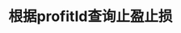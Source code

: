 ---
title: 根据profitId查询止盈止损
position_number: 11
type: get
description: /v1/entrust/profit-detail
parameters:
    -
        name: profitId
        type: string
        mandatory: true
        default: N/A
        description: 止盈止损id
        ranges:
left_code_blocks:
    -
        code_block: "public void getMarketConfig() {\r\n\tString text = HttpUtil.get(URL + \"/data/api/v1/getMarketConfig\");\r\n\tSystem.out.println(text);\r\n}"
        title: Java
        language: java
right_code_blocks:
    -
        code_block: "{\n\t\"error\": {\n\t\t\"code\": \"\",\n\t\t\"msg\": \"\"\n\t},\n\t\"msgInfo\": \"\",\n\t\"result\": {\n\t\t\"createdTime\": 0,\n\t\t\"entryPrice\": 0,\n\t\t\"executedQty\": 0,\n\t\t\"isolatedMargin\": 0,\n\t\t\"origQty\": 0,\n\t\t\"positionSide\": \"\",\n\t\t\"positionSize\": 0,\n\t\t\"profitId\": 0,\n\t\t\"state\": \"\",\n\t\t\"symbol\": \"\",\n\t\t\"triggerProfitPrice\": 0,\n\t\t\"triggerStopPrice\": 0\n\t},\n\t\"returnCode\": 0\n}"
        title: Response
        language: json
---